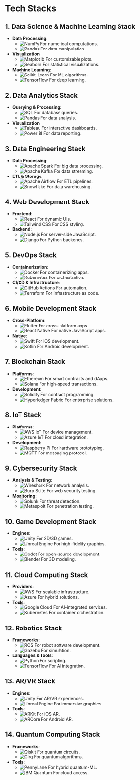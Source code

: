 # Tech Stacks

## 1. Data Science & Machine Learning Stack
- **Data Processing**:
  - ![NumPy](https://img.shields.io/badge/NumPy-013243?style=for-the-badge&logo=numpy&logoColor=white) For numerical computations.
  - ![Pandas](https://img.shields.io/badge/Pandas-150458?style=for-the-badge&logo=pandas&logoColor=white) For data manipulation.
- **Visualization**:
  - ![Matplotlib](https://img.shields.io/badge/Matplotlib-11557C?style=for-the-badge&logo=matplotlib&logoColor=white) For customizable plots.
  - ![Seaborn](https://img.shields.io/badge/Seaborn-4C72B0?style=for-the-badge&logo=python&logoColor=white) For statistical visualizations.
- **Machine Learning**:
  - ![Scikit-Learn](https://img.shields.io/badge/Scikit--Learn-F7931E?style=for-the-badge&logo=scikitlearn&logoColor=white) For ML algorithms.
  - ![TensorFlow](https://img.shields.io/badge/TensorFlow-FF6F00?style=for-the-badge&logo=tensorflow&logoColor=white) For deep learning.

## 2. Data Analytics Stack
- **Querying & Processing**:
  - ![SQL](https://img.shields.io/badge/SQL-4479A1?style=for-the-badge&logo=postgresql&logoColor=white) For database queries.
  - ![Pandas](https://img.shields.io/badge/Pandas-150458?style=for-the-badge&logo=pandas&logoColor=white) For data analysis.
- **Visualization**:
  - ![Tableau](https://img.shields.io/badge/Tableau-E97627?style=for-the-badge&logo=tableau&logoColor=white) For interactive dashboards.
  - ![Power BI](https://img.shields.io/badge/Power_BI-F2C811?style=for-the-badge&logo=powerbi&logoColor=black) For data reporting.

## 3. Data Engineering Stack
- **Data Processing**:
  - ![Apache Spark](https://img.shields.io/badge/Apache_Spark-E25A1C?style=for-the-badge&logo=apachespark&logoColor=white) For big data processing.
  - ![Apache Kafka](https://img.shields.io/badge/Apache_Kafka-231F20?style=for-the-badge&logo=apachekafka&logoColor=white) For data streaming.
- **ETL & Storage**:
  - ![Apache Airflow](https://img.shields.io/badge/Apache_Airflow-017CEE?style=for-the-badge&logo=apacheairflow&logoColor=white) For ETL pipelines.
  - ![Snowflake](https://img.shields.io/badge/Snowflake-29B5E8?style=for-the-badge&logo=snowflake&logoColor=white) For data warehousing.

## 4. Web Development Stack
- **Frontend**:
  - ![React](https://img.shields.io/badge/React-61DAFB?style=for-the-badge&logo=react&logoColor=black) For dynamic UIs.
  - ![Tailwind CSS](https://img.shields.io/badge/Tailwind_CSS-38B2AC?style=for-the-badge&logo=tailwindcss&logoColor=white) For CSS styling.
- **Backend**:
  - ![Node.js](https://img.shields.io/badge/Node.js-339933?style=for-the-badge&logo=nodedotjs&logoColor=white) For server-side JavaScript.
  - ![Django](https://img.shields.io/badge/Django-092E20?style=for-the-badge&logo=django&logoColor=white) For Python backends.

## 5. DevOps Stack
- **Containerization**:
  - ![Docker](https://img.shields.io/badge/Docker-2496ED?style=for-the-badge&logo=docker&logoColor=white) For containerizing apps.
  - ![Kubernetes](https://img.shields.io/badge/Kubernetes-326CE5?style=for-the-badge&logo=kubernetes&logoColor=white) For orchestration.
- **CI/CD & Infrastructure**:
  - ![GitHub Actions](https://img.shields.io/badge/GitHub_Actions-2088FF?style=for-the-badge&logo=githubactions&logoColor=white) For automation.
  - ![Terraform](https://img.shields.io/badge/Terraform-7B42BC?style=for-the-badge&logo=terraform&logoColor=white) For infrastructure as code.

## 6. Mobile Development Stack
- **Cross-Platform**:
  - ![Flutter](https://img.shields.io/badge/Flutter-02569B?style=for-the-badge&logo=flutter&logoColor=white) For cross-platform apps.
  - ![React Native](https://img.shields.io/badge/React_Native-61DAFB?style=for-the-badge&logo=react&logoColor=black) For native JavaScript apps.
- **Native**:
  - ![Swift](https://img.shields.io/badge/Swift-F05138?style=for-the-badge&logo=swift&logoColor=white) For iOS development.
  - ![Kotlin](https://img.shields.io/badge/Kotlin-7F52FF?style=for-the-badge&logo=kotlin&logoColor=white) For Android development.

## 7. Blockchain Stack
- **Platforms**:
  - ![Ethereum](https://img.shields.io/badge/Ethereum-3C3C3D?style=for-the-badge&logo=ethereum&logoColor=white) For smart contracts and dApps.
  - ![Solana](https://img.shields.io/badge/Solana-000000?style=for-the-badge&logo=solana&logoColor=white) For high-speed transactions.
- **Development**:
  - ![Solidity](https://img.shields.io/badge/Solidity-363636?style=for-the-badge&logo=solidity&logoColor=white) For contract programming.
  - ![Hyperledger Fabric](https://img.shields.io/badge/Hyperledger_Fabric-2F3134?style=for-the-badge&logo=hyperledger&logoColor=white) For enterprise solutions.

## 8. IoT Stack
- **Platforms**:
  - ![AWS IoT](https://img.shields.io/badge/AWS_IoT-232F3E?style=for-the-badge&logo=amazonaws&logoColor=white) For device management.
  - ![Azure IoT](https://img.shields.io/badge/Azure_IoT-0078D4?style=for-the-badge&logo=microsoftazure&logoColor=white) For cloud integration.
- **Development**:
  - ![Raspberry Pi](https://img.shields.io/badge/Raspberry_Pi-A22846?style=for-the-badge&logo=raspberrypi&logoColor=white) For hardware prototyping.
  - ![MQTT](https://img.shields.io/badge/MQTT-660066?style=for-the-badge&logo=eclipse&logoColor=white) For messaging protocol.

## 9. Cybersecurity Stack
- **Analysis & Testing**:
  - ![Wireshark](https://img.shields.io/badge/Wireshark-1679A7?style=for-the-badge&logo=wireshark&logoColor=white) For network analysis.
  - ![Burp Suite](https://img.shields.io/badge/Burp_Suite-FF6633?style=for-the-badge&logo=burpsuite&logoColor=white) For web security testing.
- **Monitoring**:
  - ![Splunk](https://img.shields.io/badge/Splunk-000000?style=for-the-badge&logo=splunk&logoColor=white) For threat detection.
  - ![Metasploit](https://img.shields.io/badge/Metasploit-FF0000?style=for-the-badge&logo=metasploit&logoColor=white) For penetration testing.

## 10. Game Development Stack
- **Engines**:
  - ![Unity](https://img.shields.io/badge/Unity-000000?style=for-the-badge&logo=unity&logoColor=white) For 2D/3D games.
  - ![Unreal Engine](https://img.shields.io/badge/Unreal_Engine-313131?style=for-the-badge&logo=unrealengine&logoColor=white) For high-fidelity graphics.
- **Tools**:
  - ![Godot](https://img.shields.io/badge/Godot-478CBF?style=for-the-badge&logo=godotengine&logoColor=white) For open-source development.
  - ![Blender](https://img.shields.io/badge/Blender-F5792A?style=for-the-badge&logo=blender&logoColor=white) For 3D modeling.

## 11. Cloud Computing Stack
- **Providers**:
  - ![AWS](https://img.shields.io/badge/AWS-232F3E?style=for-the-badge&logo=amazonaws&logoColor=white) For scalable infrastructure.
  - ![Azure](https://img.shields.io/badge/Azure-0078D4?style=for-the-badge&logo=microsoftazure&logoColor=white) For hybrid solutions.
- **Tools**:
  - ![Google Cloud](https://img.shields.io/badge/Google_Cloud-4285F4?style=for-the-badge&logo=googlecloud&logoColor=white) For AI-integrated services.
  - ![Kubernetes](https://img.shields.io/badge/Kubernetes-326CE5?style=for-the-badge&logo=kubernetes&logoColor=white) For container orchestration.

## 12. Robotics Stack
- **Frameworks**:
  - ![ROS](https://img.shields.io/badge/ROS-22314E?style=for-the-badge&logo=ros&logoColor=white) For robot software development.
  - ![Gazebo](https://img.shields.io/badge/Gazebo-FF6F00?style=for-the-badge&logo=gazebo&logoColor=white) For simulation.
- **Languages & Tools**:
  - ![Python](https://img.shields.io/badge/Python-3776AB?style=for-the-badge&logo=python&logoColor=white) For scripting.
  - ![TensorFlow](https://img.shields.io/badge/TensorFlow-FF6F00?style=for-the-badge&logo=tensorflow&logoColor=white) For AI integration.

## 13. AR/VR Stack
- **Engines**:
  - ![Unity](https://img.shields.io/badge/Unity-000000?style=for-the-badge&logo=unity&logoColor=white) For AR/VR experiences.
  - ![Unreal Engine](https://img.shields.io/badge/Unreal_Engine-313131?style=for-the-badge&logo=unrealengine&logoColor=white) For immersive graphics.
- **Tools**:
  - ![ARKit](https://img.shields.io/badge/ARKit-0A1E2F?style=for-the-badge&logo=apple&logoColor=white) For iOS AR.
  - ![ARCore](https://img.shields.io/badge/ARCore-4285F4?style=for-the-badge&logo=google&logoColor=white) For Android AR.

## 14. Quantum Computing Stack
- **Frameworks**:
  - ![Qiskit](https://img.shields.io/badge/Qiskit-6929C4?style=for-the-badge&logo=qiskit&logoColor=white) For quantum circuits.
  - ![Cirq](https://img.shields.io/badge/Cirq-1967D2?style=for-the-badge&logo=google&logoColor=white) For quantum algorithms.
- **Tools**:
  - ![PennyLane](https://img.shields.io/badge/PennyLane-000000?style=for-the-badge&logo=pennylane&logoColor=white) For hybrid quantum-ML.
  - ![IBM Quantum](https://img.shields.io/badge/IBM_Quantum-001E64?style=for-the-badge&logo=ibm&logoColor=white) For cloud access.
